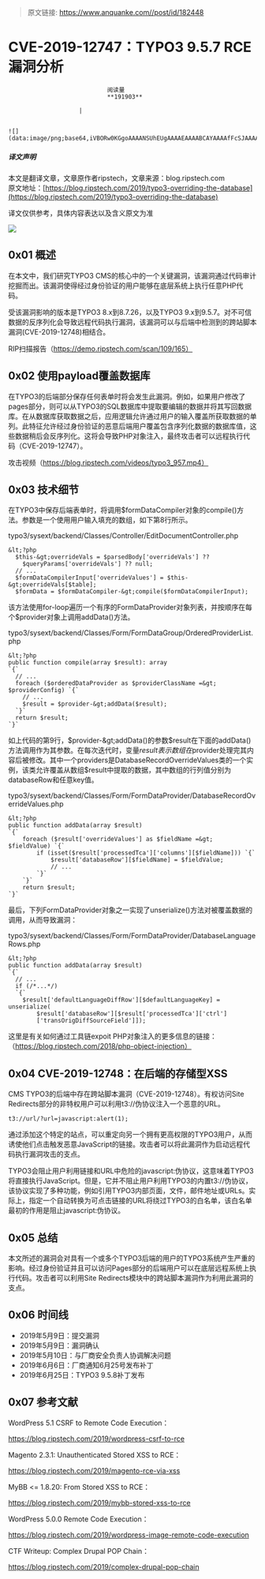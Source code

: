 > 原文链接: https://www.anquanke.com//post/id/182448 


# CVE-2019-12747：TYPO3 9.5.7 RCE漏洞分析


                                阅读量   
                                **191903**
                            
                        |
                        
                                                                                                                                    ![](data:image/png;base64,iVBORw0KGgoAAAANSUhEUgAAAAEAAAABCAYAAAAfFcSJAAAAAXNSR0IArs4c6QAAAARnQU1BAACxjwv8YQUAAAAJcEhZcwAADsQAAA7EAZUrDhsAAAANSURBVBhXYzh8+PB/AAffA0nNPuCLAAAAAElFTkSuQmCC)
                                                                                            



##### 译文声明

本文是翻译文章，文章原作者ripstech，文章来源：blog.ripstech.com
                                <br>原文地址：[https://blog.ripstech.com/2019/typo3-overriding-the-database](https://blog.ripstech.com/2019/typo3-overriding-the-database)

译文仅供参考，具体内容表达以及含义原文为准

[![](https://p2.ssl.qhimg.com/t01cb51d1cb54b0010f.png)](https://p2.ssl.qhimg.com/t01cb51d1cb54b0010f.png)



## 0x01 概述

在本文中，我们研究TYPO3 CMS的核心中的一个关键漏洞，该漏洞通过代码审计挖掘而出。该漏洞使得经过身份验证的用户能够在底层系统上执行任意PHP代码。

受该漏洞影响的版本是TYPO3 8.x到8.7.26，以及TYPO3 9.x到9.5.7。对不可信数据的反序列化会导致远程代码执行漏洞，该漏洞可以与后端中检测到的跨站脚本漏洞(CVE-2019-12748)相结合。

RIP扫描报告（https://demo.ripstech.com/scan/109/165）



## 0x02 使用payload覆盖数据库

在TYPO3的后端部分保存任何表单时将会发生此漏洞。例如，如果用户修改了pages部分，则可以从TYPO3的SQL数据库中提取要编辑的数据并将其写回数据库。在从数据库获取数据之后，应用逻辑允许通过用户的输入覆盖所获取数据的单列。此特征允许经过身份验证的恶意后端用户覆盖包含序列化数据的数据库值，这些数据稍后会反序列化。这将会导致PHP对象注入，最终攻击者可以远程执行代码（CVE-2019-12747）。

攻击视频（https://blog.ripstech.com/videos/typo3_957.mp4）



## 0x03 技术细节

在TYPO3中保存后端表单时，将调用$formDataCompiler对象的compile()方法。参数是一个使用用户输入填充的数组，如下第8行所示。

typo3/sysext/backend/Classes/Controller/EditDocumentController.php

```
&lt;?php
  $this-&gt;overrideVals = $parsedBody['overrideVals'] ?? 
    $queryParams['overrideVals'] ?? null;
  // ... 
  $formDataCompilerInput['overrideValues'] = $this-&gt;overrideVals[$table];
  $formData = $formDataCompiler-&gt;compile($formDataCompilerInput);
```

该方法使用for-loop遍历一个有序的FormDataProvider对象列表，并按顺序在每个$provider对象上调用addData()方法。

typo3/sysext/backend/Classes/Form/FormDataGroup/OrderedProviderList.php

```
&lt;?php
public function compile(array $result): array
`{`
  // ...
  foreach ($orderedDataProvider as $providerClassName =&gt; $providerConfig) `{`
    // ...
    $result = $provider-&gt;addData($result);
  `}`
  return $result;
`}`
```

如上代码的第9行，$provider-&gt;addData()的参数$result在下面的addData()方法调用作为其参数。在每次迭代时，变量$result表示数组在$provider处理完其内容后被修改。其中一个providers是DatabaseRecordOverrideValues类的一个实例，该类允许覆盖从数组$result中提取的数据，其中数组的行列值分别为databaseRow和任意key值。

typo3/sysext/backend/Classes/Form/FormDataProvider/DatabaseRecordOverrideValues.php

```
&lt;?php
public function addData(array $result)
`{`
    foreach ($result['overrideValues'] as $fieldName =&gt; $fieldValue) `{`
        if (isset($result['processedTca']['columns'][$fieldName])) `{`
            $result['databaseRow'][$fieldName] = $fieldValue;
            // ...
        `}`
    `}`
    return $result;
`}`
```

最后，下列FormDataProvider对象之一实现了unserialize()方法对被覆盖数据的调用，从而导致漏洞：

typo3/sysext/backend/Classes/Form/FormDataProvider/DatabaseLanguageRows.php

```
&lt;?php
public function addData(array $result)
`{`
  // ...
  if (/*...*/) 
  `{`
    $result['defaultLanguageDiffRow'][$defaultLanguageKey] = unserialize(
        $result['databaseRow'][$result['processedTca']['ctrl']
        ['transOrigDiffSourceField']]);
```

这里是有关如何通过工具链expoit PHP对象注入的更多信息的链接： （https://blog.ripstech.com/2018/php-object-injection）



## 0x04 CVE-2019-12748：在后端的存储型XSS

CMS TYPO3的后端中存在跨站脚本漏洞（CVE-2019-12748）。有权访问Site Redirects部分的非特权用户可以利用t3://伪协议注入一个恶意的URL。

```
t3://url/?url=javascript:alert(1);
```

通过添加这个特定的站点，可以重定向另一个拥有更高权限的TYPO3用户，从而诱使他们点击触发恶意JavaScript的链接。攻击者可以将此漏洞作为启动远程代码执行漏洞攻击的支点。

TYPO3会阻止用户利用链接和URL中危险的javascript:伪协议，这意味着TYPO3将直接执行JavaScript。但是，它并不阻止用户利用TYPO3的内置t3://伪协议，该协议实现了多种功能，例如引用TYPO3内部页面，文件，邮件地址或URLs。实际上，指定一个自动转换为可点击链接的URL将绕过TYPO3的白名单，该白名单最初的作用是阻止javascript:伪协议。



## 0x05 总结

本文所述的漏洞会对具有一个或多个TYPO3后端的用户的TYPO3系统产生严重的影响。经过身份验证并且可以访问Pages部分的后端用户可以在底层远程系统上执行代码。攻击者可以利用Site Redirects模块中的跨站脚本漏洞作为利用此漏洞的支点。



## 0x06 时间线
- 2019年5月9日：提交漏洞
- 2019年5月9日：漏洞确认
- 2019年5月10日：与厂商安全负责人协调解决问题
- 2019年6月6日：厂商通知6月25号发布补丁
- 2019年6月25日：TYPO3 9.5.8补丁发布


## 0x07 参考文献

WordPress 5.1 CSRF to Remote Code Execution：

https://blog.ripstech.com/2019/wordpress-csrf-to-rce

Magento 2.3.1: Unauthenticated Stored XSS to RCE：

https://blog.ripstech.com/2019/magento-rce-via-xss

MyBB &lt;= 1.8.20: From Stored XSS to RCE：

https://blog.ripstech.com/2019/mybb-stored-xss-to-rce

WordPress 5.0.0 Remote Code Execution：

https://blog.ripstech.com/2019/wordpress-image-remote-code-execution

CTF Writeup: Complex Drupal POP Chain：

https://blog.ripstech.com/2019/complex-drupal-pop-chain
